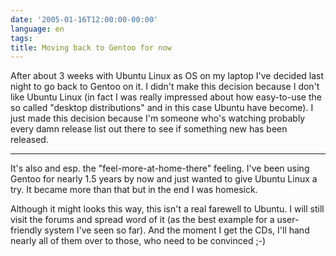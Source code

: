 ```yaml
---
date: '2005-01-16T12:00:00-00:00'
language: en
tags:
title: Moving back to Gentoo for now
---
```



After about 3 weeks with Ubuntu Linux as OS on my laptop I've decided last night to go back to Gentoo on it. I didn't make this decision because I don't like Ubuntu Linux (in fact I was really impressed about how easy-to-use the so called "desktop distributions" and in this case Ubuntu have become). I just made this decision because I'm someone who's watching probably every damn release list out there to see if something new has been released.

-------------------------------



It's also and esp. the "feel-more-at-home-there" feeling. I've been using Gentoo for nearly 1.5 years by now and just wanted to give Ubuntu Linux a try. It became more than that but in the end I was homesick.



Although it might looks this way, this isn't a real farewell to Ubuntu. I will still visit the forums and spread word of it (as the best example for a user-friendly system I've seen so far). And the moment I get the CDs, I'll hand nearly all of them over to those, who need to be convinced ;-)